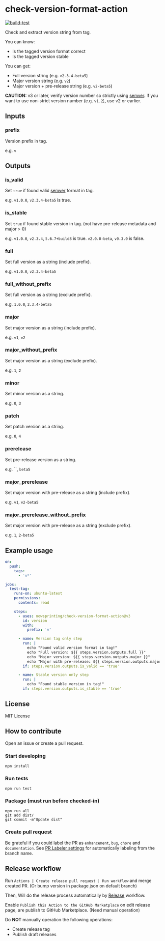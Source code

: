 # check-version-format-action

[![build-test](https://github.com/nowsprinting/check-version-format-action/actions/workflows/test.yml/badge.svg)](https://github.com/nowsprinting/check-version-format-action/actions/workflows/test.yml)

Check and extract version string from tag.

You can know:

- Is the tagged version format correct
- Is the tagged version stable

You can get:

- Full version string (e.g. `v2.3.4-beta5`)
- Major version string (e.g. `v2`)
- Major version + pre-release string (e.g. `v2-beta5`)

**CAUTION:**
v3 or later, verify version number so strictly using [semver](https://semver.org/).
If you want to use non-strict version number (e.g. `v1.2`), use v2 or earlier.


## Inputs

### prefix

Version prefix in tag.

e.g. `v`


## Outputs

### is_valid

Set `true` if found valid [semver](https://semver.org/) format in tag.

e.g. `v1.0.0`, `v2.3.4-beta5` is true.


### is_stable

Set `true` if found stable version in tag. (not have pre-release metadata and major > 0)

e.g. `v1.0.0`, `v2.3.4`, `5.6.7+build8` is true.
`v2.0.0-beta`, `v0.3.0` is false.


### full

Set full version as a string (include prefix).

e.g. `v1.0.0`, `v2.3.4-beta5`


### full_without_prefix

Set full version as a string (exclude prefix).

e.g. `1.0.0`, `2.3.4-beta5`


### major

Set major version as a string (include prefix).

e.g. `v1`, `v2`


### major_without_prefix

Set major version as a string (exclude prefix).

e.g. `1`, `2`


### minor

Set minor version as a string.

e.g. `0`, `3`


### patch

Set patch version as a string.

e.g. `0`, `4`


### prerelease

Set pre-release version as a string.

e.g. ``, `beta5`


### major_prerelease

Set major version with pre-release as a string (include prefix).

e.g. `v1`, `v2-beta5`


### major_prerelease_without_prefix

Set major version with pre-release as a string (exclude prefix).

e.g. `1`, `2-beta5`


## Example usage

```yaml
on:
  push:
    tags:
      - 'v*'

jobs:
  test-tag:
    runs-on: ubuntu-latest
    permissions:
      contents: read

    steps:
      - uses: nowsprinting/check-version-format-action@v3
        id: version
        with:
          prefix: 'v'

      - name: Version tag only step
        run: |
          echo "Found valid version format in tag!"
          echo "Full version: ${{ steps.version.outputs.full }}"
          echo "Major version: ${{ steps.version.outputs.major }}"
          echo "Major with pre-release: ${{ steps.version.outputs.major_prerelease }}"
        if: steps.version.outputs.is_valid == 'true'

      - name: Stable version only step
        run: |
          echo "Found stable version in tag!"
        if: steps.version.outputs.is_stable == 'true'
```


## License

MIT License


## How to contribute

Open an issue or create a pull request.

### Start developing

```shell
npm install
```

### Run tests

```shell
npm run test
```

### Package (must run before checked-in)

```shell
npm run all
git add dist/
git commit -m"Update dist"
```

### Create pull request

Be grateful if you could label the PR as `enhancement`, `bug`, `chore` and `documentation`. See [PR Labeler settings](.github/pr-labeler.yml) for automatically labeling from the branch name.


## Release workflow

Run `Actions | Create release pull request | Run workflow` and merge created PR.
(Or bump version in package.json on default branch)

Then, Will do the release process automatically by [Release](.github/workflows/release.yml) workflow.

Enable `Publish this Action to the GitHub Marketplace` on edit release page, are publish to GitHub Marketplace.
(Need manual operation)

Do **NOT** manually operation the following operations:

- Create release tag
- Publish draft releases